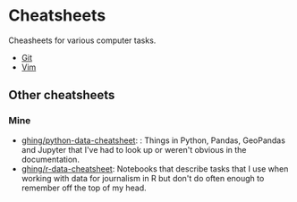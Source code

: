 # Cheatsheets

Cheasheets for various computer tasks.

- [Git](git.md)
- [Vim](vim.md)

## Other cheatsheets

### Mine

- [ghing/python-data-cheatsheet](https://github.com/ghing/python-data-cheatsheet): : Things in Python, Pandas, GeoPandas and Jupyter that I've had to look up or weren't obvious in the documentation.
- [ghing/r-data-cheatsheet](https://github.com/ghing/r-data-cheatsheet): Notebooks that describe tasks that I use when working with data for journalism in R but don't do often enough to remember off the top of my head.
